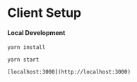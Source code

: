 # Client Setup

#### Local Development

```
yarn install
```

```
yarn start
```

```
[localhost:3000](http://localhost:3000)
```
